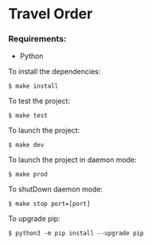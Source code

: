 # Travel Order

### Requirements:
- Python

To install the dependencies:
```
$ make install
```

To test the project:
```
$ make test
```


To launch the project:
```
$ make dev
```

To launch the project in daemon mode:
```
$ make prod
```

To shutDown daemon mode:
```
$ make stop port=[port]
```

To upgrade pip:
```
$ python3 -m pip install --upgrade pip
```
